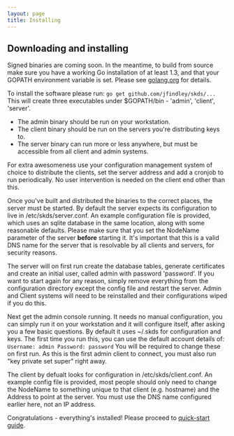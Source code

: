 ```yaml
---
layout: page
title: Installing
---
```


Downloading and installing
---

Signed binaries are coming soon.
In the meantime, to build from source make sure you have a working Go installation of at least 1.3, and that your GOPATH environment variable is set.
Please see [golang.org](http://golang.org/doc/install) for details.

To install the software please run: ```go get github.com/jfindley/skds/...```
This will create three executables under $GOPATH/bin - 'admin', 'client', 'server'.

 * The admin binary should be run on your workstation.
 * The client binary should be run on the servers you're distributing keys to.
 * The server binary can run more or less anywhere, but must be accessible from all client and admin systems.

For extra awesomeness use your configuration management system of choice to distribute the clients, set the server address and add a cronjob to run periodically.  No user intervention is needed on the client end other than this.

Once you've built and distributed the binaries to the correct places, the server must be started.
By default the server expects its configuration to live in /etc/skds/server.conf.  An example configuration file is provided, which uses an sqlite database in the same location, along with some reasonable defaults.
Please make sure that you set the NodeName parameter of the server **before** starting it.  It's important that this is a valid DNS name for the server that is resolvable by all clients and servers, for security reasons.

The server will on first run create the database tables, generate certificates and create an initial user, called admin with password 'password'.
If you want to start again for any reason, simply remove everything from the configuration directory except the config file and restart the server.  Admin and Client systems will need to be reinstalled and their configurations wiped if you do this.

Next get the admin console running.  It needs no manual configuration, you can simply run it on your workstation and it will configure itself, after asking you a few basic questions.  By default it uses ~/.skds for configuration and keys.
The first time you run this, you can use the default account details of:
``` Username: admin Password: password```
You will be required to change these on first run.  As this is the first admin client to connect, you must also run "key private set super" right away.

The client by defualt looks for configuration in /etc/skds/client.conf.  An example config file is provided, most people should only need to change the NodeName to something unique to that client (e.g. hostname) and the Address to point at the server.  You must use the DNS name configured earlier here, not an IP address.

Congratulations - everything's installed!  Please proceed to [quick-start guide](/quickstart).

